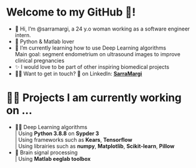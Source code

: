 # Welcome to my GitHub 🐙!
- 👋 Hi, I’m @sarramargi, a 24 y.o woman working as a software engineer intern.
- 💚 Python & Matlab lover
- 🌱 I’m currently learning how to use Deep Learning algorithms
<br/> Main goal: segment endometrium on ultrasound images to improve clinical pregnancies
- ✨ I would love to be part of other inspiring biomedical projects
- 🙋‍♀️ Want to get in touch? 💬 on LinkedIn: [**SarraMargi**](https://www.linkedin.com/in/sarra-margi/)

# 👩‍💻 Projects I am currently working on ...
- 👶🏼 Deep Learning algorithms
<br/> | Using **Python 3.8.8** on **Sypder 3** 
<br/> | Using frameworks such as **Kears**, **Tensorflow**
<br/> | Using librairies such as **numpy**, **Matplotlib**, **Scikit-learn**, **Pillow**
- 🧠 Brain signal processing 
<br/> | Using **Matlab eeglab toolbox**

<!--- Comments --->
